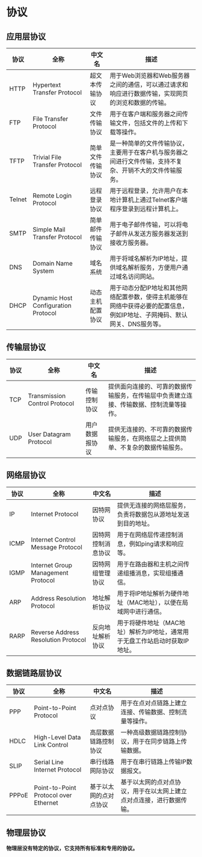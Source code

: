 # 协议

## 应用层协议

| 协议   | 全称                                | 中文名           | 描述                                                         |
| ------ | ----------------------------------- | ---------------- | ------------------------------------------------------------ |
| HTTP   | Hypertext Transfer Protocol         | 超文本传输协议   | 用于Web浏览器和Web服务器之间的通信，可以通过请求和响应进行数据传输，实现网页的浏览和数据的传输。 |
| FTP    | File Transfer Protocol              | 文件传输协议     | 用于在客户端和服务器之间传输文件，包括文件的上传和下载等操作。 |
| TFTP   | Trivial File Transfer Protocol      | 简单文件传输协议 | 是一种简单的文件传输协议，主要用于在客户机与服务器之间进行文件传输，支持不复杂、开销不大的文件传输服务。 |
| Telnet | Remote Login Protocol               | 远程登录协议     | 用于远程登录，允许用户在本地计算机上通过Telnet客户端程序登录到远程计算机上。 |
| SMTP   | Simple Mail Transfer Protocol       | 简单邮件传输协议 | 用于电子邮件传输，可以将电子邮件从发送方服务器发送到接收方服务器。 |
| DNS    | Domain Name System                  | 域名系统         | 用于将域名解析为IP地址，提供域名解析服务，方便用户通过域名访问网站。 |
| DHCP   | Dynamic Host Configuration Protocol | 动态主机配置协议 | 用于动态分配IP地址和其他网络配置参数，使得主机能够在网络中获得必要的配置信息，例如IP地址、子网掩码、默认网关、DNS服务等。 |

## 传输层协议

| 协议 | 全称                          | 中文名         | 描述                                                         |
| ---- | ----------------------------- | -------------- | ------------------------------------------------------------ |
| TCP  | Transmission Control Protocol | 传输控制协议   | 提供面向连接的、可靠的数据传输服务，在传输层中负责建立连接、传输数据、控制流量等操作。 |
| UDP  | User Datagram Protocol        | 用户数据报协议 | 提供无连接的、不可靠的数据传输服务，在网络层之上提供简单、不复杂的数据传输服务。 |

## 网络层协议

| 协议 | 全称                                | 中文名             | 描述                                                         |
| ---- | ----------------------------------- | ------------------ | ------------------------------------------------------------ |
| IP   | Internet Protocol                   | 因特网协议         | 提供无连接的网络层服务，负责将数据包从源地址发送到目的地址。 |
| ICMP | Internet Control Message Protocol   | 因特网控制消息协议 | 用于在网络层传递控制消息，例如ping请求和响应等。             |
| IGMP | Internet Group Management Protocol  | 因特网组管理协议   | 用于在路由器和主机之间传递组播消息，实现组播通信。           |
| ARP  | Address Resolution Protocol         | 地址解析协议       | 用于将IP地址解析为硬件地址（MAC地址），以便在局域网中进行通信。 |
| RARP | Reverse Address Resolution Protocol | 反向地址解析协议   | 用于将硬件地址（MAC地址）解析为IP地址，通常用于无盘工作站启动时获取IP地址。 |

## 数据链路层协议

| 协议  | 全称                                  | 中文名                 | 描述                                                         |
| ----- | ------------------------------------- | ---------------------- | ------------------------------------------------------------ |
| PPP   | Point-to-Point Protocol               | 点对点协议             | 用于在点对点链路上建立连接、传输数据、控制流量等操作。       |
| HDLC  | High-Level Data Link Control          | 高层数据链路控制协议   | 一种高级数据链路控制协议，用于在同步链路上传输数据。         |
| SLIP  | Serial Line Internet Protocol         | 串行线路网际协议       | 用于在串行链路上传输IP数据报文。                             |
| PPPoE | Point-to-Point Protocol over Ethernet | 基于以太网的点对点协议 | 基于以太网的点对点协议，用于在以太网上建立点对点连接，进行数据传输。 |

## 物理层协议

**物理层没有特定的协议，它支持所有标准和专用的协议。**